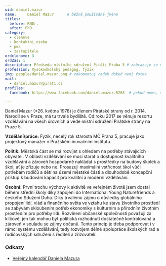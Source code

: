 ```yaml
---
uid: daniel.mazur
name:     Daniel Mazur  	# běžně používáné jméno
titles:
  before: RNDr. 
  after: PhD.
category:
  - clenove
  - kontaktni_osoba
  - pms
  - zastupitele  
ordclenove: 3
ordZas: 1
description: Předseda místního sdružení Piráti Praha 5 # zobrazuje se v lide
profession: Vysokoškolský pedagog, fyzik
img: people/daniel-mazur.png # zakomentuj radek dokud není fotka
mail:
  - daniel.mazur@pirati.cz
profiles:
  facebook: https://www.facebook.com/daniel.mazur.5268  # pokud nema, staci smazat tuto radku

---
```


Daniel Mazur (*26. května 1978) je členem Pirátské strany od r. 2014. Narodil se v Praze, má tu trvalé bydliště. Od roku 2017 se věnuje resortu vzdělávání na všech úrovních a vede místní sdružení Pirátské strany na Praze 5.

**Vzdělání/práce:** Fyzik, necelý rok starosta MČ Praha 5, pracuje jako projektový manažer v Pražském inovačním institutu.

**Politik:** Městská část se má rozvíjet s ohledem na potřeby stávajících obyvatel. V oblasti vzdělávání se musí starat o dostupnost kvalitního vzdělávání a zároveň hospodárně nakládat s prostředky na budovy školek a škol, ať je zřizuje nebo ne. Prosazuji maximální vstřícnost škol vůči potřebám rodičů a dětí na území městské části a dlouhodobě koncepční přístup k budování kapacit pro kvalitní a moderní vzdělávání.

**Osobní:** První trochu výchovy k aktivitě ve veřejném životě jsem dostal během střední školy díky zapojení do International Young Naturefriends a českého Sdužení Duha. Díky trvalému zájmu o důsledky globálního propojení lidí, vlád a finančního světa ve vztahu ke stavu životního prostředí se zabývám skloubením potřeb ekonomiky s kulturním a přírodním životním prostředím pro potřeby lidí. 
Rozvínení občanské společnosti považuji za klíčové, jen tak mohou být politická rozhodnutí dostatečně kontrolovaná a zároveň v souladu se zájmy občanů. Tento princip je třeba podporovat i v rámci systému vzdělávání, tedy rozvojem dělné spolupráce školských rad a rodičovských sdružení s řediteli a zřizovateli.

### Odkazy 

* [Veřejný kalendář Daniela Mazura](https://gate.praha5.cz/owa/calendar/b1a921da26aa4cc5ac766c0209e61746@praha5.cz/1ad757c399554a0faebaacba80d3bdf73720931561928311643/calendar.html)
